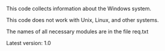 This code collects information about the Windows system. 

This code does not work with Unix, Linux, and other systems.

The names of all necessary modules are in the file req.txt

Latest version: 1.0
